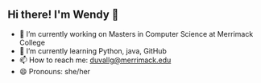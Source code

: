 ## Hi there! I'm Wendy 👋

<!--
**GDD511/GDD511** is a ✨ _special_ ✨ repository because its `README.md` (this file) appears on your GitHub profile.
-->

- 🔭 I’m currently working on Masters in Computer Science at Merrimack College
- 🌱 I’m currently learning Python, java, GitHub
- 📫 How to reach me: duvallg@merrimack.edu
- 😄 Pronouns: she/her
